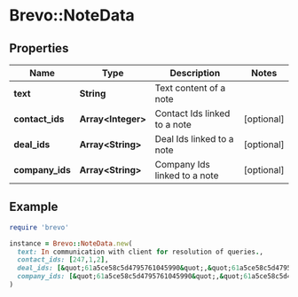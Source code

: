 # Brevo::NoteData

## Properties

| Name | Type | Description | Notes |
| ---- | ---- | ----------- | ----- |
| **text** | **String** | Text content of a note |  |
| **contact_ids** | **Array&lt;Integer&gt;** | Contact Ids linked to a note | [optional] |
| **deal_ids** | **Array&lt;String&gt;** | Deal Ids linked to a note | [optional] |
| **company_ids** | **Array&lt;String&gt;** | Company Ids linked to a note | [optional] |

## Example

```ruby
require 'brevo'

instance = Brevo::NoteData.new(
  text: In communication with client for resolution of queries.,
  contact_ids: [247,1,2],
  deal_ids: [&quot;61a5ce58c5d4795761045990&quot;,&quot;61a5ce58c5d4795761045991&quot;],
  company_ids: [&quot;61a5ce58c5d4795761045990&quot;,&quot;61a5ce58c5d4795761045991&quot;]
)
```

